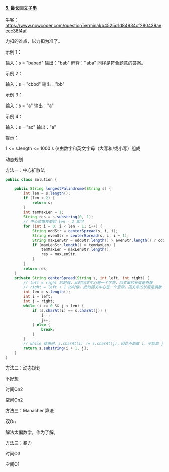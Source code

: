 #### [5. 最长回文子串](https://leetcode-cn.com/problems/longest-palindromic-substring/)





牛客：https://www.nowcoder.com/questionTerminal/b4525d1d84934cf280439aeecc36f4af

力扣的难点，以力扣为准了。



 

示例 1：

输入：s = "babad"
输出："bab"
解释："aba" 同样是符合题意的答案。



示例 2：

输入：s = "cbbd"
输出："bb"



示例 3：

输入：s = "a"
输出："a"



示例 4：

输入：s = "ac"
输出："a"




提示：

1 <= s.length <= 1000
s 仅由数字和英文字母（大写和/或小写）组成





动态规划





方法一：中心扩散法

````java
public class Solution {

    public String longestPalindrome(String s) {
        int len = s.length();
        if (len < 2) {
            return s;
        }
        int temMaxLen = 1;
        String res = s.substring(0, 1);
        // 中心位置枚举到 len - 2 即可
        for (int i = 0; i < len - 1; i++) {
            String oddStr = centerSpread(s, i, i);
            String evenStr = centerSpread(s, i, i + 1);
            String maxLenStr = oddStr.length() > evenStr.length() ? oddStr : evenStr;
            if (maxLenStr.length() > temMaxLen) {
                temMaxLen = maxLenStr.length();
                res = maxLenStr;
            }
        }
        return res;
    }
    private String centerSpread(String s, int left, int right) {
        // left = right 的时候，此时回文中心是一个字符，回文串的长度是奇数
        // right = left + 1 的时候，此时回文中心是一个空隙，回文串的长度是偶数
        int len = s.length();
        int i = left;
        int j = right;
        while (i >= 0 && j < len) {
            if (s.charAt(i) == s.charAt(j)) {
                i--;
                j++;
            } else {
                break;
            }
        }
        // while 结束时，s.charAt(i) != s.charAt(j)，因此不能取 i，不能取 j
        return s.substring(i + 1, j);
    }
}
````

方法二：动态规划

不好想

时间On2

空间On2

方法三：Manacher 算法

双On

解法太偏数学，作为了解。



方法三：暴力

时间O3

空间O1


